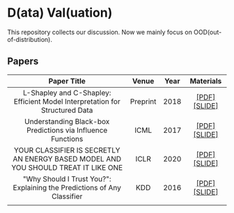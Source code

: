 # D(ata) Val(uation)

This repository collects our discussion. Now we mainly focus on OOD(out-of-distribution).

## Papers

|                         Paper Title                          |  Venue   | Year |                          Materials                           |
| :----------------------------------------------------------: | :------: | :--: | :----------------------------------------------------------: |
| L-Shapley and C-Shapley: Efficient Model Interpretation for Structured Data | Preprint | 2018 | [[PDF]](https://arxiv.org/abs/1808.02610) [[SLIDE]](https://github.com/lygjwy/DVal/blob/main/slides/L-shapley-and-c-shapley-eficient-model-interpretation-for-structured-data.ppt) |
| Understanding Black-box Predictions via Influence Functions  |   ICML   | 2017 | [[PDF]](https://arxiv.org/abs/1703.04730) [[SLIDE]](https://github.com/lygjwy/DVal/blob/main/slides/under-standing-black-box-predictions-via-influence-functions.ppt) |
| YOUR CLASSIFIER IS SECRETLY AN ENERGY BASED MODEL AND YOU SHOULD TREAT IT LIKE ONE |   ICLR   | 2020 | [[PDF]](https://arxiv.org/pdf/1912.03263.pdf) [[SLIDE]](https://github.com/lygjwy/DVal/blob/main/slides/YOUR-CLASSIFIER-IS-SECRETLY-AN-ENERGY-BASED-MODEL.ppt) |
| "Why Should I Trust You?": Explaining the Predictions of Any Classifier |   KDD    | 2016 | [[PDF]](https://dl.acm.org/doi/10.1145/2939672.2939778) [[SLIDE]](https://github.com/lygjwy/DVal/blob/main/slides/Why-should-i-trust-you-explaining-the-predictions-of-any-classifier.pptx) |
|                                                              |          |      |                                                              |







